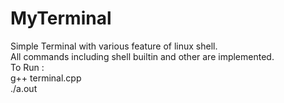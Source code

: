 # MyTerminal
Simple Terminal with various feature of linux shell. <br> All commands including shell builtin and other are implemented.<br>
To Run : <br>
g++ terminal.cpp<br>
./a.out<br>
